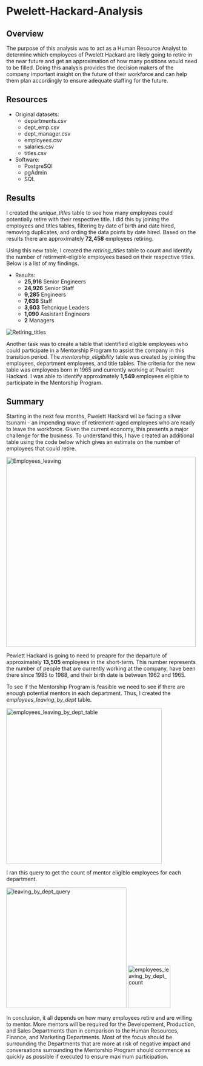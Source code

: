 # Pwelett-Hackard-Analysis
## Overview
The purpose of this analysis was to act as a Human Resource Analyst to determine which employees of Pwelett Hackard are likely going to retire in the near future and get an approximation of how many positions would need to be filled. Doing this analysis provides the decision makers of the company important insight on the future of their workforce and can help them plan accordingly to ensure adequate staffing for the future.
## Resources
* Original datasets:
    * departments.csv
    * dept_emp.csv
    * dept_manager.csv
    * employees.csv
    * salaries.csv
    * titles.csv
* Software:
    * PostgreSQl
    * pgAdmin
    * SQL

## Results
I created the *unique_titles* table to see how many employees could potentially retire with their respective title. I did this by joining the employees and titles tables, filtering by date of birth and date hired, removing duplicates, and ording the data points by date hired. Based on the results there are approximately **72,458** employees retiring.

Using this new table, I created the *retiring_titles* table to count and identify the number of retirment-eligible employees based on their respective titles. Below is a list of my findings.
* Results:
    * **25,916** Senior Engineers
    * **24,926** Senior Staff
    * **9,285** Engineers
    * **7,636** Staff
    * **3,603** Tehcnique Leaders
    * **1,090** Assistant Engineers
    * **2** Managers

![Retiring_titles](https://user-images.githubusercontent.com/107579508/182459238-2f3c97b2-f156-479f-a22a-dc5f2bfa4a93.png)

Another task was to create a table that identified eligible employees who could participate in a Mentorship Program to assist the company in this transition period. The *mentorship_eligibility* table was created by joining the employees, department employees, and title tables. The criteria for the new table was employees born in 1965 and currently working at Pewlett Hackard. I was able to identify approximately **1,549** employees eligible to participate in the Mentorship Program. 

## Summary
Starting in the next few months, Pwelett Hackard wil be facing a silver tsunami - an impending wave of retirement-aged employees who are ready to leave the workforce. Given the current economy, this presents a major challenge for the business. To understand this, I have created an additional table using the code below which gives an estimate on the number of employees that could retire.

<img width="500" alt="Employees_leaving" src="https://user-images.githubusercontent.com/107579508/182467690-dbf6cbc0-7f6b-4dfc-b40c-aa33e475653d.png">

Pewlett Hackard is going to need to preapre for the departure of approximately **13,505** employees in the short-term. This number represents the number of people that are currently working at the company, have been there since 1985 to 1988, and their birth date is between 1962 and 1965. 

To see if the Mentorship Program is feasible we need to see if there are enough potential mentors in each department. Thus, I created the *employees_leaving_by_dept* table.

<img width="410" alt="employees_leaving_by_dept_table" src="https://user-images.githubusercontent.com/107579508/182469466-e37222e7-cea7-4c22-be52-d711afb5910b.png">

I ran this query to get the count of mentor eligible employees for each department.

<img width="317" alt="leaving_by_dept_query" src="https://user-images.githubusercontent.com/107579508/182469713-f1f54d2e-8907-482b-927d-5ef63b7271bc.png">

<img width="112" alt="employees_leaving_by_dept_count" src="https://user-images.githubusercontent.com/107579508/182469515-dd127290-2b9c-46d8-ad65-0ef37991ca93.png">

In conclusion, it all depends on how many employees retire and are willing to mentor. More mentors will be required for the Developement, Production, and Sales Departments than in comparison to the Human Resources, Finance, and Marketing Departments. Most of the focus should be surrounding the Departments that are more at risk of negative impact and conversations surrounding the Mentorship Program should commence as quickly as possible if executed to ensure maximum participation.
